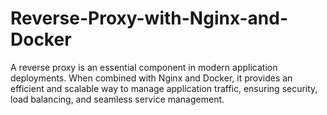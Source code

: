 # Reverse-Proxy-with-Nginx-and-Docker
A reverse proxy is an essential component in modern application deployments. When combined with Nginx and Docker, it provides an efficient and scalable way to manage application traffic, ensuring security, load balancing, and seamless service management.
